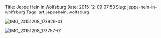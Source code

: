 Title: Jeppe Hein in Wolfsburg
Date: 2015-12-09 07:53
Slug: jeppe-hein-in-wolfsburg
Tags: art, jeppehein, wolfsburg

![IMG_20151208_173929-01]({filename}/images/23328848730_3a2744aa3c_b.jpg)

![IMG_20151208_173757-01]({filename}/images/23598463246_347fe5e146_b.jpg)
